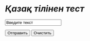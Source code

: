 # *Қазақ тілінен тест*
<html>
 <head>
  <meta charset="utf-8">
  <title>Кнопка</title>
 </head>
 <body> 
  <form>
   <p><input value="Введите текст"></p>
   <p><input type="submit" value="Отправить">
      <input type="reset" value="Очистить"></p>
  </form>
 </body>
</html>
